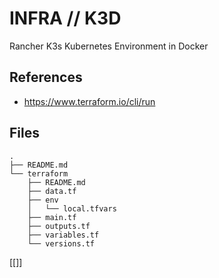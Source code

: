 # INFRA // K3D 

Rancher K3s Kubernetes Environment in Docker

## References

- https://www.terraform.io/cli/run

## Files

```
.
├── README.md
└── terraform
    ├── README.md
    ├── data.tf
    ├── env
    │   └── local.tfvars
    ├── main.tf
    ├── outputs.tf
    ├── variables.tf
    └── versions.tf
```


[[]]